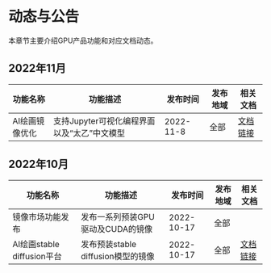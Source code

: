 # 动态与公告
 本章节主要介绍GPU产品功能和对应文档动态。
 
 
 ## 2022年11月
| 功能名称 | 功能描述  | 发布时间 | 发布地域 | 相关文档 | 
| -------------- | ---------- | --------- | ---------- | ---------- | 
| AI绘画镜像优化 | 支持Jupyter可视化编程界面以及“太乙”中文模型 | 2022-11-8 | 全部 | [文档链接](gpu/practice/stable_diffusion) | 

## 2022年10月
| 功能名称 | 功能描述  | 发布时间 | 发布地域 | 相关文档 | 
| -------------- | ---------- | --------- | ---------- | ---------- | 
| 镜像市场功能发布 | 发布一系列预装GPU驱动及CUDA的镜像 | 2022-10-17 | 全部 |  |
| AI绘画stable diffusion平台 | 发布预装stable diffusion模型的镜像 | 2022-10-17 | 全部 | [文档链接](gpu/practice/stable_diffusion) | 

